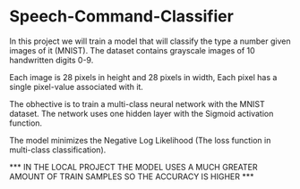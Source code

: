 
# Speech-Command-Classifier

In this project we will train a model that will classify the type a number given images of it (MNIST).
The dataset contains grayscale images of 10 handwritten digits 0-9.


Each image is 28 pixels in height and 28 pixels in width, Each pixel has a single pixel-value associated with
it.

The obhective is to train a multi-class neural network with the MNIST dataset. The network uses one hidden layer
with the Sigmoid activation function.

The model minimizes the Negative Log Likelihood (The loss function in multi-class classification).

*** IN THE LOCAL PROJECT THE MODEL USES A MUCH GREATER AMOUNT OF TRAIN SAMPLES SO THE ACCURACY IS HIGHER ***


